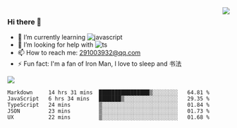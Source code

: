 <img align='right' src='https://github-readme-stats.vercel.app/api?username=niaogege&show_icons=true&theme=radical'/>

### Hi there 👋

- 🌱 I’m currently learning ![javascript](https://img.shields.io/badge/javacript-learn-orange)
- 🤔 I’m looking for help with ![ts](https://img.shields.io/badge/ts-learn-yellow)
- 📫 How to reach me: 291003932@qq.com
- ⚡ Fun fact:  I'm a fan of Iron Man, I love to sleep and 书法

![](https://github-readme-stats.vercel.app/api/top-langs/?username=niaogege&layout=compact)

<!--START_SECTION:waka-->
```text
Markdown     14 hrs 31 mins  ████████████████▒░░░░░░░░   64.81 % 
JavaScript   6 hrs 34 mins   ███████▒░░░░░░░░░░░░░░░░░   29.35 % 
TypeScript   24 mins         ▒░░░░░░░░░░░░░░░░░░░░░░░░   01.84 % 
JSON         23 mins         ▒░░░░░░░░░░░░░░░░░░░░░░░░   01.73 % 
UX           22 mins         ▒░░░░░░░░░░░░░░░░░░░░░░░░   01.68 % 
```
<!--END_SECTION:waka-->
